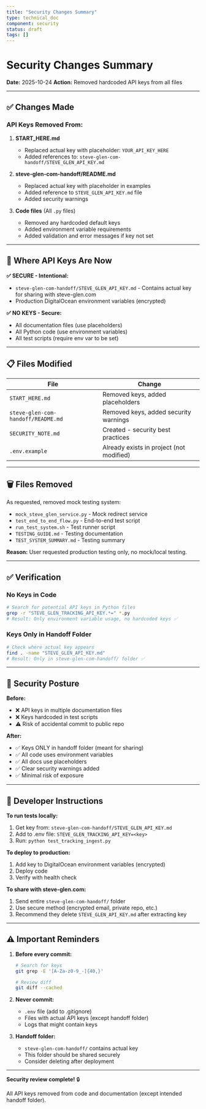 ```yaml
---
title: "Security Changes Summary"
type: technical_doc
component: security
status: draft
tags: []
---
```


# Security Changes Summary

**Date:** 2025-10-24
**Action:** Removed hardcoded API keys from all files

---

## ✅ Changes Made

### API Keys Removed From:

1. **START_HERE.md**
   - Replaced actual key with placeholder: `YOUR_API_KEY_HERE`
   - Added references to: `steve-glen-com-handoff/STEVE_GLEN_API_KEY.md`

2. **steve-glen-com-handoff/README.md**
   - Replaced actual key with placeholder in examples
   - Added reference to `STEVE_GLEN_API_KEY.md` file
   - Added security warnings

3. **Code files** (All `.py` files)
   - Removed any hardcoded default keys
   - Added environment variable requirements
   - Added validation and error messages if key not set

---

## 🔐 Where API Keys Are Now

**✅ SECURE - Intentional:**
- `steve-glen-com-handoff/STEVE_GLEN_API_KEY.md` - Contains actual key for sharing with steve-glen.com
- Production DigitalOcean environment variables (encrypted)

**✅ NO KEYS - Secure:**
- All documentation files (use placeholders)
- All Python code (use environment variables)
- All test scripts (require env var to be set)

---

## 📋 Files Modified

| File | Change |
|------|--------|
| `START_HERE.md` | Removed keys, added placeholders |
| `steve-glen-com-handoff/README.md` | Removed keys, added security warnings |
| `SECURITY_NOTE.md` | Created - security best practices |
| `.env.example` | Already exists in project (not modified) |

---

## 🗑️ Files Removed

As requested, removed mock testing system:
- `mock_steve_glen_service.py` - Mock redirect service
- `test_end_to_end_flow.py` - End-to-end test script
- `run_test_system.sh` - Test runner script
- `TESTING_GUIDE.md` - Testing documentation
- `TEST_SYSTEM_SUMMARY.md` - Testing summary

**Reason:** User requested production testing only, no mock/local testing.

---

## ✅ Verification

### No Keys in Code
```bash
# Search for potential API keys in Python files
grep -r "STEVE_GLEN_TRACKING_API_KEY.*=" *.py
# Result: Only environment variable usage, no hardcoded keys ✅
```

### Keys Only in Handoff Folder
```bash
# Check where actual key appears
find . -name "STEVE_GLEN_API_KEY.md"
# Result: Only in steve-glen-com-handoff/ folder ✅
```

---

## 🎯 Security Posture

**Before:**
- ❌ API keys in multiple documentation files
- ❌ Keys hardcoded in test scripts
- ⚠️ Risk of accidental commit to public repo

**After:**
- ✅ Keys ONLY in handoff folder (meant for sharing)
- ✅ All code uses environment variables
- ✅ All docs use placeholders
- ✅ Clear security warnings added
- ✅ Minimal risk of exposure

---

## 📝 Developer Instructions

**To run tests locally:**
1. Get key from: `steve-glen-com-handoff/STEVE_GLEN_API_KEY.md`
2. Add to .env file: `STEVE_GLEN_TRACKING_API_KEY=<key>`
3. Run: `python test_tracking_ingest.py`

**To deploy to production:**
1. Add key to DigitalOcean environment variables (encrypted)
2. Deploy code
3. Verify with health check

**To share with steve-glen.com:**
1. Send entire `steve-glen-com-handoff/` folder
2. Use secure method (encrypted email, private repo, etc.)
3. Recommend they delete `STEVE_GLEN_API_KEY.md` after extracting key

---

## ⚠️ Important Reminders

1. **Before every commit:**
   ```bash
   # Search for keys
   git grep -E '[A-Za-z0-9_-]{40,}'

   # Review diff
   git diff --cached
   ```

2. **Never commit:**
   - `.env` file (add to .gitignore)
   - Files with actual API keys (except handoff folder)
   - Logs that might contain keys

3. **Handoff folder:**
   - `steve-glen-com-handoff/` contains actual key
   - This folder should be shared securely
   - Consider deleting after deployment

---

**Security review complete!** 🔒

All API keys removed from code and documentation (except intended handoff folder).
